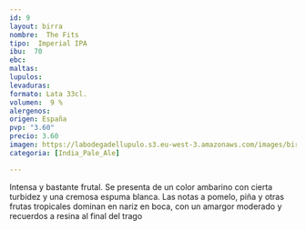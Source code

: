 ```yaml
---
id: 9
layout: birra
nombre:  The Fits
tipo:  Imperial IPA
ibu:  70
ebc:
maltas: 
lupulos: 
levaduras: 
formato: Lata 33cl.
volumen:  9 %
alergenos: 
origen: España
pvp: "3.60"
precio: 3.60
imagen: https://labodegadellupulo.s3.eu-west-3.amazonaws.com/images/birras/thefits.jpg
categoria: [India_Pale_Ale]

---
```

Intensa y bastante frutal. Se presenta de un color ambarino con cierta turbidez y una cremosa espuma blanca. Las notas a pomelo, piña y otras frutas tropicales dominan en nariz en boca, con un amargor moderado y recuerdos a resina al final del trago
























